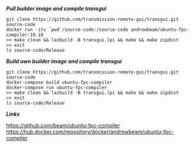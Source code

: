 ***Pull builder image and compile transgui***

```
git clone https://github.com/transmission-remote-gui/transgui.git source-code
docker run -itv `pwd`/source-code:/source-code andrewbeam/ubuntu-fpc-compiler:19.10
>> make clean && lazbuild -B transgui.lpi && make && make zipdist
>> exit
ls source-code/Release
```

***Build own builder image and compile transgui***

```
git clone https://github.com/transmission-remote-gui/transgui.git source-code
docker-compose build ubuntu-fpc-compiler
docker-compose run ubuntu-fpc-compiler
>> make clean && lazbuild -B transgui.lpi && make && make zipdist
>> exit
ls source-code/Release
```

***Links***

https://github.com/beam/ubuntu-fpc-compiler
https://hub.docker.com/repository/docker/andrewbeam/ubuntu-fpc-compiler
